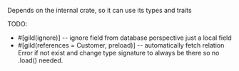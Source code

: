 Depends on the internal crate, so it can use its types and traits

TODO:

- #[gild(ignore)] -- ignore field from database perspective just a local field
- #[gild(references = Customer, preload)] -- automatically fetch relation Error if not exist
  and change type signature to always be there so no .load() needed.
